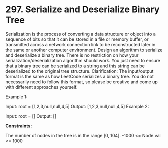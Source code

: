 # 297. Serialize and Deserialize Binary Tree

Serialization is the process of converting a data structure or object into a sequence of bits so that it can be stored in a file or memory buffer, or transmitted across a network connection link to be reconstructed later in the same or another computer environment.
Design an algorithm to serialize and deserialize a binary tree. There is no restriction on how your serialization/deserialization algorithm should work. You just need to ensure that a binary tree can be serialized to a string and this string can be deserialized to the original tree structure.
Clarification: The input/output format is the same as how LeetCode serializes a binary tree. You do not necessarily need to follow this format, so please be creative and come up with different approaches yourself.


Example 1:

Input: root = [1,2,3,null,null,4,5]
Output: [1,2,3,null,null,4,5]
Example 2:

Input: root = []
Output: []

**Constraints:**

The number of nodes in the tree is in the range [0, 104].
-1000 <= Node.val <= 1000
